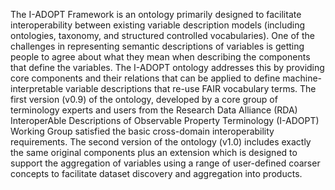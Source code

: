The I-ADOPT Framework is an ontology primarily designed to facilitate interoperability between existing variable description models (including ontologies, taxonomy, and structured controlled vocabularies). One of the challenges in representing semantic descriptions of variables is getting people to agree about what they mean when describing the components that define the variables. The I-ADOPT ontology addresses this by providing core components and their relations that can be applied to define machine-interpretable variable descriptions that re-use FAIR vocabulary terms. The first version (v0.9) of the ontology, developed by a core group of terminology experts and users from the Research Data Alliance (RDA) InteroperAble Descriptions of Observable Property Terminology (I-ADOPT) Working Group satisfied the basic cross-domain interoperability requirements. The second version of the ontology (v1.0) includes exactly the same original components plus an extension which is designed to support the aggregation of variables using a range of user-defined coarser concepts to facilitate dataset  discovery and aggregation into products.
